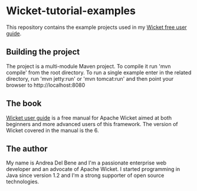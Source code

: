 Wicket-tutorial-examples
========================

This repository contains the example projects used in my [Wicket free user guide](http://code.google.com/p/wicket-guide/).

## Building the project

The project is a multi-module Maven project. To compile it run 'mvn compile' from the root directory. 
To run a single example enter in the related directory, run 'mvn jetty:run' or 'mvn tomcat:run' and then point your browser to http://localhost:8080

## The book

[Wicket user guide](http://code.google.com/p/wicket-guide/) is a free manual for Apache Wicket aimed at both beginners and more advanced users of this framework. The version of Wicket covered in the manual is the 6. 

## The author
My name is Andrea Del Bene and I'm a passionate enterprise web developer and an advocate of Apache Wicket. I started programming in Java since version 1.2 and I'm a strong supporter of open source technologies.
